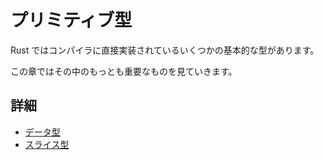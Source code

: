 # プリミティブ型

Rust ではコンパイラに直接実装されているいくつかの基本的な型があります。

この章ではその中のもっとも重要なものを見ていきます。

## 詳細

- [データ型](https://doc.rust-jp.rs/book-ja/ch03-02-data-types.html)
- [スライス型](https://doc.rust-jp.rs/book-ja/ch04-03-slices.html)

<!---
# Primitive Types

Rust has a couple of basic types that are directly implemented into the
compiler. In this section, we'll go through the most important ones.

## Further information

- [Data Types](https://doc.rust-lang.org/stable/book/ch03-02-data-types.html)
- [The Slice Type](https://doc.rust-lang.org/stable/book/ch04-03-slices.html)
--->
